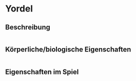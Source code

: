 # Yordel

## Beschreibung

```

```

## Körperliche/biologische Eigenschaften

```

```

## Eigenschaften im Spiel

```

```
